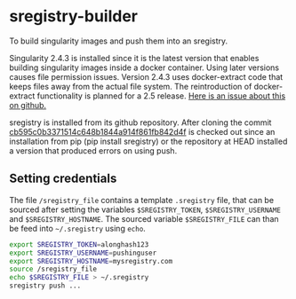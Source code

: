 # sregistry-builder
To build singularity images and push them into an sregistry.

Singularity 2.4.3 is installed since it is the latest version that enables building singularity images inside a docker container.
Using later versions causes file permission issues.
Version 2.4.3 uses docker-extract code that keeps files away from the actual file system.
The reintroduction of docker-extract functionality is planned for a 2.5 release.
[Here is an issue about this on github.](https://github.com/singularityware/singularity/issues/1291)

sregistry is installed from its github repository.
After cloning the commit [cb595c0b3371514c648b1844a914f861fb842d4f](https://github.com/singularityhub/sregistry-cli/commit/cb595c0b3371514c648b1844a914f861fb842d4f) is checked out since an installation from pip (pip install sregistry) or the repository at HEAD installed a version that produced errors on using push.

## Setting credentials

The file `/sregistry_file` contains a template `.sregistry` file, that can be sourced after setting the  variables 
`$SREGISTRY_TOKEN`, `$SREGISTRY_USERNAME` and `$SREGISTRY_HOSTNAME`. The sourced variable `$SREGISTRY_FILE` can than be feed into `~/.sregistry` using `echo`. 

``` bash
export SREGISTRY_TOKEN=alonghash123
export SREGISTRY_USERNAME=pushinguser
export SREGISTRY_HOSTNAME=mysregistry.com
source /sregistry_file
echo $SREGISTRY_FILE > ~/.sregistry
sregistry push ...
```